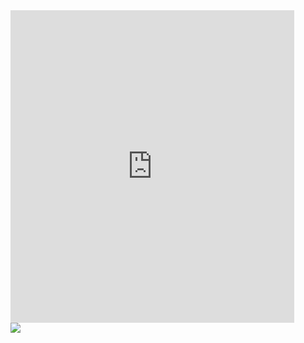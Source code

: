   
<iframe src="https://public.tableau.com/views/CollegeCampuseswith1000Covid-19CasesorMore/CollegeCampuseswith1000Covid-19CasesorMore:showVizHome=no&:embed=true" width="90%" height="500"seamless frameborder="0" scrolling="no"></iframe>


<div class='tableauPlaceholder' id='viz1605664001534' style='position: relative'><noscript><a href='#'><img alt=' ' src='https:&#47;&#47;public.tableau.com&#47;static&#47;images&#47;Co&#47;CollegeCampuseswith1000Covid-19CasesorMore&#47;CollegeCampuseswith1000Covid-19CasesorMore&#47;1_rss.png' style='border: none' /></a></noscript><object class='tableauViz'  style='display:none;'><param name='host_url' value='https%3A%2F%2Fpublic.tableau.com%2F' /> <param name='embed_code_version' value='3' /> <param name='site_root' value='' /><param name='name' value='CollegeCampuseswith1000Covid-19CasesorMore&#47;CollegeCampuseswith1000Covid-19CasesorMore' /><param name='tabs' value='no' /><param name='toolbar' value='yes' /><param name='static_image' value='https:&#47;&#47;public.tableau.com&#47;static&#47;images&#47;Co&#47;CollegeCampuseswith1000Covid-19CasesorMore&#47;CollegeCampuseswith1000Covid-19CasesorMore&#47;1.png' /> <param name='animate_transition' value='yes' /><param name='display_static_image' value='yes' /><param name='display_spinner' value='yes' /><param name='display_overlay' value='yes' /><param name='display_count' value='yes' /><param name='language' value='en' /><param name='filter' value='publish=yes' /></object></div>                <script type='text/javascript'>                    var divElement = document.getElementById('viz1605664001534');                    var vizElement = divElement.getElementsByTagName('object')[0];                    vizElement.style.width='100%';vizElement.style.height=(divElement.offsetWidth*0.75)+'px';                    var scriptElement = document.createElement('script');                    scriptElement.src = 'https://public.tableau.com/javascripts/api/viz_v1.js';                    vizElement.parentNode.insertBefore(scriptElement, vizElement);                </script>
